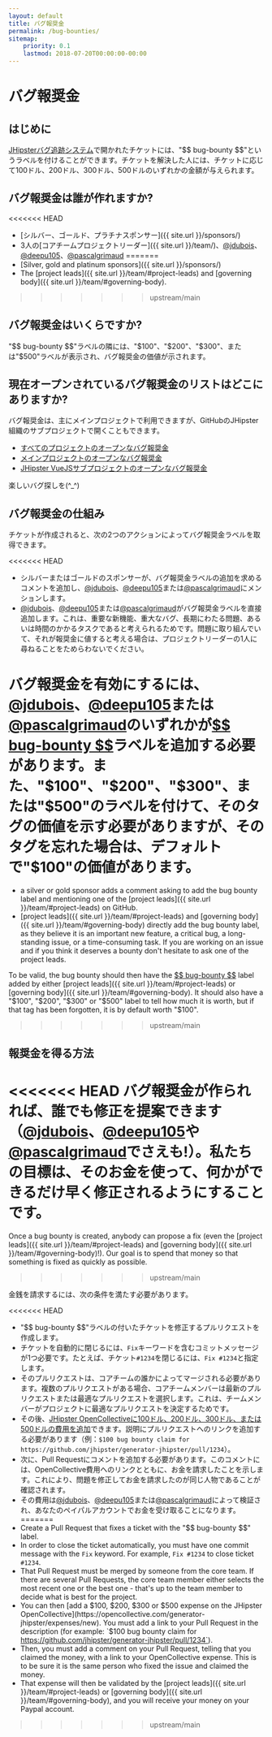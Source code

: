 ```yaml
---
layout: default
title: バグ報奨金
permalink: /bug-bounties/
sitemap:
    priority: 0.1
    lastmod: 2018-07-20T00:00:00-00:00
---
```

# <i class="fa fa-usd"></i> バグ報奨金

## はじめに

[JHipsterバグ追跡システム](https://github.com/jhipster/generator-jhipster/issues)で開かれたチケットには、"\$\$ bug-bounty \$\$"というラベルを付けることができます。チケットを解決した人には、チケットに応じて100ドル、200ドル、300ドル、500ドルのいずれかの金額が与えられます。

## バグ報奨金は誰が作れますか?

<<<<<<< HEAD
- [シルバー、ゴールド、プラチナスポンサー]({{ site.url }}/sponsors/)
- 3人の[コアチームプロジェクトリーダー]({{ site.url }}/team/)、[@jdubois](https://github.com/jdubois)、[@deepu105](https://github.com/deepu105)、[@pascalgrimaud](https://github.com/pascalgrimaud)
=======
- [Silver, gold and platinum sponsors]({{ site.url }}/sponsors/)
- The [project leads]({{ site.url }}/team/#project-leads) and [governing body]({{ site.url }}/team/#governing-body).
>>>>>>> upstream/main

## バグ報奨金はいくらですか?

"\$\$ bug-bounty \$\$"ラベルの隣には、"$100"、"$200"、"$300"、または"$500"ラベルが表示され、バグ報奨金の価値が示されます。

## 現在オープンされているバグ報奨金のリストはどこにありますか?

バグ報奨金は、主にメインプロジェクトで利用できますが、GitHubのJHipster組織のサブプロジェクトで開くこともできます。

- [すべてのプロジェクトのオープンなバグ報奨金](https://github.com/search?l=&p=1&q=is%3Aissue+is%3Aopen+label%3A%22%24%24+bug-bounty+%24%24%22+user%3Ajhipster+state%3Aopen&ref=advsearch&type=Issues&utf8=%E2%9C%93)
- [メインプロジェクトのオープンなバグ報奨金](https://github.com/jhipster/generator-jhipster/labels/%24%24%20bug-bounty%20%24%24)
- [JHipster VueJSサブプロジェクトのオープンなバグ報奨金](https://github.com/jhipster/jhipster-vuejs/labels/%24%24%20bug-bounty%20%24%24)

楽しいバグ探しを(^_^)

## バグ報奨金の仕組み

チケットが作成されると、次の2つのアクションによってバグ報奨金ラベルを取得できます。

<<<<<<< HEAD
- シルバーまたはゴールドのスポンサーが、バグ報奨金ラベルの追加を求めるコメントを追加し、[@jdubois](https://github.com/jdubois)、[@deepu105](https://github.com/deepu105)または[@pascalgrimaud](https://github.com/pascalgrimaud)にメンションします。
- [@jdubois](https://github.com/jdubois)、[@deepu105](https://github.com/deepu105)または[@pascalgrimaud](https://github.com/pascalgrimaud)がバグ報奨金ラベルを直接追加します。これは、重要な新機能、重大なバグ、長期にわたる問題、あるいは時間のかかるタスクであると考えられるためです。問題に取り組んでいて、それが報奨金に値すると考える場合は、プロジェクトリーダーの1人に尋ねることをためらわないでください。

バグ報奨金を有効にするには、
[@jdubois](https://github.com/jdubois)、[@deepu105](https://github.com/deepu105)または[@pascalgrimaud](https://github.com/pascalgrimaud)のいずれかが[\$\$ bug-bounty \$\$](https://github.com/jhipster/generator-jhipster/labels/%24%24%20bug-bounty%20%24%24)ラベルを追加する必要があります。また、"$100"、"$200"、"$300"、または"$500"のラベルを付けて、そのタグの価値を示す必要がありますが、そのタグを忘れた場合は、デフォルトで"$100"の価値があります。
=======
- a silver or gold sponsor adds a comment asking to add the bug bounty label and mentioning one of the [project leads]({{ site.url }}/team/#project-leads) on GitHub.
- [project leads]({{ site.url }}/team/#project-leads) and [governing body]({{ site.url }}/team/#governing-body) directly add the bug bounty label, as they believe it is an important new feature, a critical bug, a long-standing issue, or a time-consuming task. If you are working on an issue and if you think it deserves a bounty don't hesitate to ask one of the project leads.

To be valid, the bug bounty should then have the [\$\$ bug-bounty \$\$](https://github.com/jhipster/generator-jhipster/labels/%24%24%20bug-bounty%20%24%24) label added by either
[project leads]({{ site.url }}/team/#project-leads) or [governing body]({{ site.url }}/team/#governing-body). It should also have a "$100", "$200", "$300" or "$500" label to tell how much it is worth, but if that tag has been forgotten, it is by default worth "$100".
>>>>>>> upstream/main

## 報奨金を得る方法

<<<<<<< HEAD
バグ報奨金が作られれば、誰でも修正を提案できます（[@jdubois](https://github.com/jdubois)、[@deepu105](https://github.com/deepu105)や[@pascalgrimaud](https://github.com/pascalgrimaud)でさえも!）。私たちの目標は、そのお金を使って、何かができるだけ早く修正されるようにすることです。
=======
Once a bug bounty is created, anybody can propose a fix (even the [project leads]({{ site.url }}/team/#project-leads) and [governing body]({{ site.url }}/team/#governing-body)!). Our goal is to spend that money so that something is fixed as quickly as possible.
>>>>>>> upstream/main

金銭を請求するには、次の条件を満たす必要があります。

<<<<<<< HEAD
- "\$\$ bug-bounty \$\$"ラベルの付いたチケットを修正するプルリクエストを作成します。
- チケットを自動的に閉じるには、`Fix`キーワードを含むコミットメッセージが1つ必要です。たとえば、チケット`#1234`を閉じるには、`Fix #1234`と指定します。
- そのプルリクエストは、コアチームの誰かによってマージされる必要があります。複数のプルリクエストがある場合、コアチームメンバーは最新のプルリクエストまたは最適なプルリクエストを選択します。これは、チームメンバーがプロジェクトに最適なプルリクエストを決定するためです。
- その後、[JHipster OpenCollectiveに100ドル、200ドル、300ドル、または500ドルの費用を追加](https://opencollective.com/generator-jhipster/expenses/new)できます。説明にプルリクエストへのリンクを追加する必要があります（例：`$100 bug bounty claim for https://github.com/jhipster/generator-jhipster/pull/1234`）。
- 次に、Pull Requestにコメントを追加する必要があります。このコメントには、OpenCollective費用へのリンクとともに、お金を請求したことを示します。これにより、問題を修正してお金を請求したのが同じ人物であることが確認されます。
- その費用は[@jdubois](https://github.com/jdubois)、[@deepu105](https://github.com/deepu105)または[@pascalgrimaud](https://github.com/pascalgrimaud)によって検証され、あなたのペイパルアカウントでお金を受け取ることになります。
=======
- Create a Pull Request that fixes a ticket with the "\$\$ bug-bounty \$\$" label.
- In order to close the ticket automatically, you must have one commit message with the `Fix` keyword. For example, `Fix #1234` to close ticket `#1234`.
- That Pull Request must be merged by someone from the core team. If there are several Pull Requests, the core team member either selects the most recent one or the best one - that's up to the team member to decide what is best for the project.
- You can then [add a $100, $200, $300 or $500 expense on the JHipster OpenCollective](https://opencollective.com/generator-jhipster/expenses/new). You must add a link to your Pull Request in the description (for example: `$100 bug bounty claim for https://github.com/jhipster/generator-jhipster/pull/1234`).
- Then, you must add a comment on your Pull Request, telling that you claimed the money, with a link to your OpenCollective expense. This is to be sure it is the same person who fixed the issue and claimed the money.
- That expense will then be validated by the [project leads]({{ site.url }}/team/#project-leads) or [governing body]({{ site.url }}/team/#governing-body), and you will receive your money on your Paypal account.
>>>>>>> upstream/main
